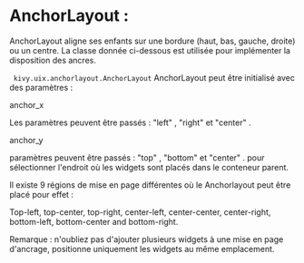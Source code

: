 # AnchorLayout :


AnchorLayout aligne ses enfants sur une bordure (haut, bas, gauche, droite) ou un centre. La classe donnée ci-dessous est utilisée pour implémenter la disposition des ancres.

``` kivy.uix.anchorlayout.AnchorLayout```
AnchorLayout peut être initialisé avec des paramètres :

anchor_x 

Les paramètres peuvent être passés : "left" , "right" et "center" .

anchor_y 

paramètres peuvent être passés : "top" , "bottom" et "center" .
pour sélectionner l'endroit où les widgets sont placés dans le conteneur parent.

Il existe 9 régions de mise en page différentes où le Anchorlayout peut être placé pour effet :

Top-left, top-center, top-right, center-left, center-center, center-right, bottom-left, bottom-center and bottom-right.

Remarque : n'oubliez pas d'ajouter plusieurs widgets à une mise en page d'ancrage, positionne uniquement les widgets au même emplacement.